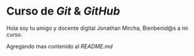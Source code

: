 # Curso de _Git_ & _GitHub_

Hola soy tu amigo y docente digital Jonathan Mircha, Bienbenid@s a mi curso.

Agregando mas contenido al _README.md_